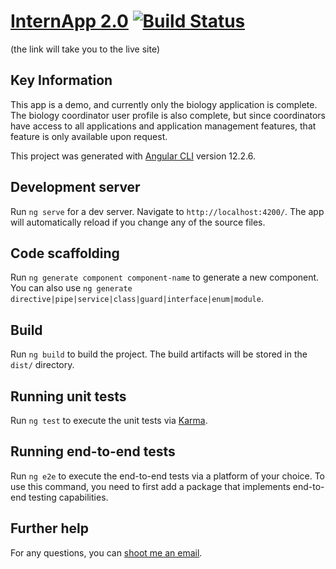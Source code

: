 # [InternApp 2.0](https://shrouded-dusk-22324.herokuapp.com/auth/login) [![Build Status](https://app.travis-ci.com/EJK0/mean-internapp.svg?branch=main)](https://app.travis-ci.com/EJK0/mean-internapp) 

(the link will take you to the live site)


## Key Information
This app is a demo, and currently only the biology application is complete. The biology coordinator user profile is also complete, but since coordinators have access to all applications and application management features, that feature is only available upon request.

This project was generated with [Angular CLI](https://github.com/angular/angular-cli) version 12.2.6.

## Development server

Run `ng serve` for a dev server. Navigate to `http://localhost:4200/`. The app will automatically reload if you change any of the source files.

## Code scaffolding

Run `ng generate component component-name` to generate a new component. You can also use `ng generate directive|pipe|service|class|guard|interface|enum|module`.

## Build

Run `ng build` to build the project. The build artifacts will be stored in the `dist/` directory.

## Running unit tests

Run `ng test` to execute the unit tests via [Karma](https://karma-runner.github.io).

## Running end-to-end tests

Run `ng e2e` to execute the end-to-end tests via a platform of your choice. To use this command, you need to first add a package that implements end-to-end testing capabilities.

## Further help

For any questions, you can [shoot me an email](mailto:ephraimkim1@gmail.com).

